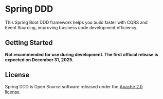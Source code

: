 # Spring DDD

This Spring Boot DDD framework helps you build faster with CQRS and Event Sourcing, improving business code development efficiency.

## Getting Started

**Not recommended for use during development. The first official release is expected on December 31, 2025.**

## License

Spring DDD is Open Source software released under the [Apache 2.0 license](https://www.apache.org/licenses/LICENSE-2.0.html).